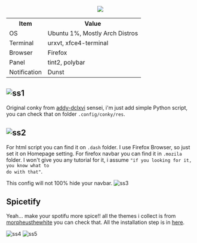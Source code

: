 <p align="center"><a name="top" href="https://github.com/ledleledle/dotfiles"><img src="https://raw.githubusercontent.com/ledleledle/dotfiles/master/dotfiles-logo.png"></a></p>

<table>
  <tr>
    <th>Item</th>
    <th>Value</th>
  </tr>
  <tr>
    <td>OS</td>
    <td>Ubuntu 1%, Mostly Arch Distros</td>
  </tr>
  <tr>
    <td>Terminal</td>
    <td>urxvt, xfce4-terminal</td>
  </tr>
  <tr>
    <td>Browser</td>
    <td>Firefox</td>
  </tr>
  <tr>
    <td>Panel</td>
    <td>tint2, polybar</td>
  </tr>
  <tr>
    <td>Notification</td>
    <td>Dunst</td>
  </tr>
</table>

![ss1](https://raw.githubusercontent.com/ledleledle/dotfiles/master/2020-03-30-185645_1366x768_scrot.png)
-
Original conky from <a href="https://github.com/addy-dclxvi/conky-theme-collections/tree/master/sidekick">addy-dclxvi</a> sensei, i'm just add simple Python script, you can check that on folder <code>.config/conky/res</code>.

![ss2](https://raw.githubusercontent.com/ledleledle/dotfiles/master/ArchLabs_2020-04-18-22_1366x768.png)
-
For html script you can find it on <code>.dash</code> folder. I use Firefox Browser, so just set it on Homepage setting. For firefox navbar you can find it in <code>.mozila</code> folder. I won't give you any tutorial for it, i assume <code>"if you looking for it, you know what to do with that"</code>.

This config will not 100% hide your navbar.
![ss3](https://raw.githubusercontent.com/ledleledle/dotfiles/master/mozila.gif)

Spicetify
-
Yeah... make your spotifu more spice!! all the themes i collect is from <a href="https://github.com/morpheusthewhite/spicetify-themes">morpheusthewhite</a> you can check that. All the installation step is in <a href="https://github.com/khanhas/spicetify-cli">here</a>.

![ss4](https://raw.githubusercontent.com/ledleledle/dotfiles/master/ArchLabs_2020-04-10-59_1366x768.png)
![ss5](https://raw.githubusercontent.com/ledleledle/dotfiles/master/ArchLabs_2020-04-21-06_1343x719.png)
